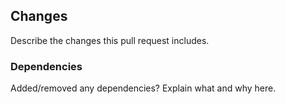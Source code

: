 ## Changes
Describe the changes this pull request includes.

### Dependencies
Added/removed any dependencies? Explain what and why here.
